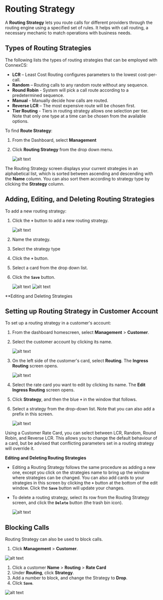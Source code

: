 # Routing Strategy

A **Routing Strategy** lets you route calls for different providers through the routing engine using a specified set of rules. It helps with call routing, a necessary mechanic to match operations with business needs.

## Types of Routing Strategies
The following lists the types of routing strategies that can be employed with ConnexCS:

* **LCR** – Least Cost Routing configures parameters to the lowest cost-per-call.
* **Random** – Routing calls to any random route without any sequence.
* **Round Robin** - System will pick a call route according to a predetermined sequence.
* **Manual** - Manually decide how calls are routed.
* **Reverse LCR** – The most expensive route will be chosen first.
* **Tier Routing**  -  Tiers in routing strategy allows one selection per tier.
	Note that only one type at a time can be chosen from the available options.

To find **Route Strategy**:
1. From the Dashboard, select **Management** 
2. Click **Routing Strategy** from the drop down menu.

   ![alt text][routing-dashboard-new]

The Routing Strategy screen displays your current strategies in an alphabetical list, which is sorted between ascending and descending with the **Name** column. You can also sort them according to strategy type by clicking the **Strategy** column.


## Adding, Editing, and Deleting Routing Strategies
To add a new routing strategy:
1. Click the **`+`** button to add a new routing strategy.

   ![alt text][routing-strategy1]

2. Name the strategy.
3. Select the strategy type
4. Click the **`+`** button.
5. Select a card from the drop down list.
6. Click the **`Save`** button.

   ![alt text][routing-strategy2]
   ![alt text][routing-strategy3]

**Editing and Deleting Strategies
 
## Setting up Routing Strategy in Customer Account
To set up a routing strategy in a customer's account:
1. From the dashboard homescreen, select **Management** > **Customer**.
2. Select the customer account by clicking its name.

   ![alt text][routing-strategy4]

3. On the left side of the customer's card, select **Routing**.  The **Ingress Routing** screen opens.


   ![alt text][routing-strategy5]

4. Select the rate card you want to edit by clicking its name.  The **Edit Ingress Routing** screen opens.
5. Click **Strategy**, and then the blue **`+`** in the window that follows.
6. Select a strategy from the drop-down list.  Note that you can also add a prefix in this screen.

   ![alt text][routing-strategy6]

Using a Customer Rate Card, you can select between LCR, Random, Round Robin, and Reverse LCR.
This allows you to change the default behaviour of a card, but be advised that conflicting parameters set in a routing strategy will override it.

**Editing and Deleting Routing Strategies**

* Editing a Routing Strategy follows the same procedure as adding a new one, except you click on the strategies name to bring up the window where strategies can be changed.  You can also add cards to your strategies in this screen by clicking the **`+`** button at the bottom of the edit window.  Click the **`Save`** button will update your changes.  
* To delete a routing strategy, select its row from the Routing Strategy screen, and click the **`Delete`** button (the trash bin icon).


   ![alt text][routing-strategy10]

## Blocking Calls

Routing Strategy can also be used to block calls. 

1. Click **Management** > **Customer**.

![alt text][Blocking-Calls-1]

1. Click a customer **Name** > **Routing** > **Rate Card**
2. Under **Routing**, click **Strategy**.
3. Add a number to block, and change the Strategy to **Drop**.
4. Click **`Save`**.

![alt text][Blocking-Calls-2]

[routing-dashboard-new]: /customer/img/86.png "routing-dashboard"

[routing-strategy1]: /customer/img/87.png "routing-strategy1"
[routing-strategy2]: /customer/img/88.png "routing-strategy2"
[routing-strategy3]: /customer/img/89.png "routing-strategy3"
[routing-strategy4]: /customer/img/90.png "routing-strategy4"
[routing-strategy5]: /customer/img/91.png "routing-strategy5"
[routing-strategy6]: /customer/img/92.png "routing-strategy6"
[routing-strategy7]: /customer/img/93.png "routing-strategy7"
[routing-strategy8]: /customer/img/94.png "routing-strategy8"
[routing-strategy9]: /customer/img/95.png "routing-strategy9"
[routing-strategy10]: /customer/img/96.png "routing-strategy10"

[blocking-calls-1]: /customer/img/97.png "Blocking-Calls-1"
[blocking-calls-2]: /customer/img/98.png "Blocking-Calls-2"


[edit-routing]: https://raw.githubusercontent.com/digipigeon/connexcs-user-docs/master/img/edit-routing.png "edit-routing"
[routing-strategy]: https://raw.githubusercontent.com/digipigeon/connexcs-user-docs/master/img/routing-strategy.png "routing-strategy"
[edit-routing-strategy]: https://raw.githubusercontent.com/digipigeon/connexcs-user-docs/master/img/edit-routing-strategy.png "edit-routing-strategy"
